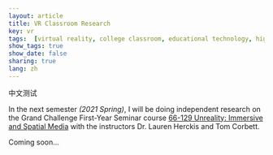 ```yaml
---
layout: article
title: VR Classroom Research
key: vr
tags:  [virtual reality, college classroom, educational technology, higher education]
show_tags: true
show_date: false
sharing: true
lang: zh
---
```


中文测试

In the next semester *(2021 Spring)*, I will be doing independent research on the Grand Challenge First-Year Seminar course [66-129 Unreality: Immersive and Spatial Media][unreality] with the instructors Dr. Lauren Herckis and Tom Corbett.
 
<!--more-->

Coming soon...

[unreality]: https://www.cmu.edu/dietrich/students/undergraduate/programs/grand-challenge/seminars/unreality.html